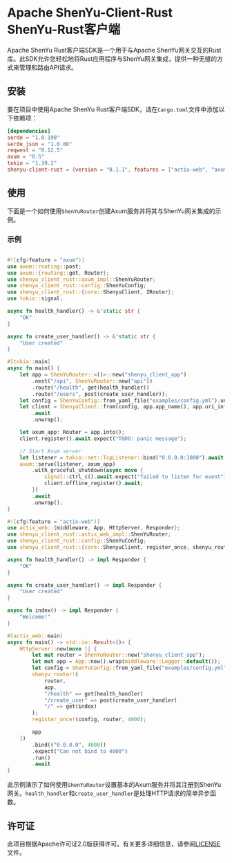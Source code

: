 # Apache ShenYu-Client-Rust ShenYu-Rust客户端

Apache ShenYu Rust客户端SDK是一个用于与Apache ShenYu网关交互的Rust库。此SDK允许您轻松地将Rust应用程序与ShenYu网关集成，提供一种无缝的方式来管理和路由API请求。

## 安装

要在项目中使用Apache ShenYu Rust客户端SDK，请在`Cargo.toml`文件中添加以下依赖项：

```toml
[dependencies]
serde = "1.0.190"
serde_json = "1.0.80"
reqwest = "0.12.5"
axum = "0.5"
tokio = "1.39.3"
shenyu-client-rust = {version = "0.1.1", features = ["actix-web", "axum"] }
```

## 使用

下面是一个如何使用`ShenYuRouter`创建Axum服务并将其与ShenYu网关集成的示例。

### 示例

```rust

#![cfg(feature = "axum")]
use axum::routing::post;
use axum::{routing::get, Router};
use shenyu_client_rust::axum_impl::ShenYuRouter;
use shenyu_client_rust::config::ShenYuConfig;
use shenyu_client_rust::{core::ShenyuClient, IRouter};
use tokio::signal;

async fn health_handler() -> &'static str {
    "OK"
}

async fn create_user_handler() -> &'static str {
    "User created"
}

#[tokio::main]
async fn main() {
    let app = ShenYuRouter::<()>::new("shenyu_client_app")
        .nest("/api", ShenYuRouter::new("api"))
        .route("/health", get(health_handler))
        .route("/users", post(create_user_handler));
    let config = ShenYuConfig::from_yaml_file("examples/config.yml").unwrap();
    let client = ShenyuClient::from(config, app.app_name(), app.uri_infos(), 3000)
        .await
        .unwrap();

    let axum_app: Router = app.into();
    client.register().await.expect("TODO: panic message");

    // Start Axum server
    let listener = tokio::net::TcpListener::bind("0.0.0.0:3000").await.unwrap();
    axum::serve(listener, axum_app)
        .with_graceful_shutdown(async move {
            signal::ctrl_c().await.expect("failed to listen for event");
            client.offline_register().await;
        })
        .await
        .unwrap();
}

```

```rust
#![cfg(feature = "actix-web")]
use actix_web::{middleware, App, HttpServer, Responder};
use shenyu_client_rust::actix_web_impl::ShenYuRouter;
use shenyu_client_rust::config::ShenYuConfig;
use shenyu_client_rust::{core::ShenyuClient, register_once, shenyu_router, IRouter};

async fn health_handler() -> impl Responder {
    "OK"
}

async fn create_user_handler() -> impl Responder {
    "User created"
}

async fn index() -> impl Responder {
    "Welcome!"
}

#[actix_web::main]
async fn main() -> std::io::Result<()> {
    HttpServer::new(move || {
        let mut router = ShenYuRouter::new("shenyu_client_app");
        let mut app = App::new().wrap(middleware::Logger::default());
        let config = ShenYuConfig::from_yaml_file("examples/config.yml").unwrap();
        shenyu_router!(
            router,
            app,
            "/health" => get(health_handler)
            "/create_user" => post(create_user_handler)
            "/" => get(index)
        );
        register_once!(config, router, 4000);

        app
    })
        .bind(("0.0.0.0", 4000))
        .expect("Can not bind to 4000")
        .run()
        .await
}

```

此示例演示了如何使用`ShenYuRouter`设置基本的Axum服务并将其注册到ShenYu网关。`health_handler`和`create_user_handler`是处理HTTP请求的简单异步函数。

## 许可证

此项目根据Apache许可证2.0版获得许可。有关更多详细信息，请参阅[LICENSE](LICENSE)文件。